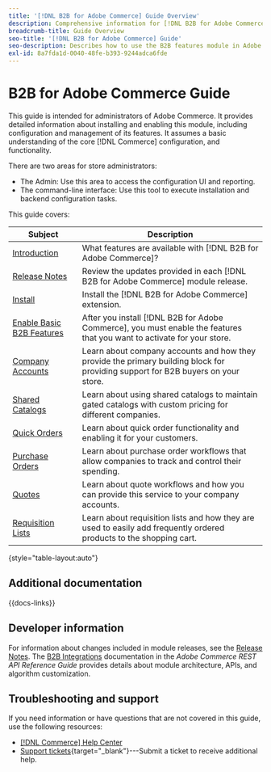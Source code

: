 ```yaml
---
title: '[!DNL B2B for Adobe Commerce] Guide Overview'
description: Comprehensive information for [!DNL B2B for Adobe Commerce] administrators, including installation and configuration.
breadcrumb-title: Guide Overview
seo-title: '[!DNL B2B for Adobe Commerce] Guide'
seo-description: Describes how to use the B2B features module in Adobe Commerce.
exl-id: 8a7fda1d-0040-48fe-b393-9244adca6fde
---
```

# B2B for Adobe Commerce Guide

This guide is intended for administrators of Adobe Commerce. It provides detailed information about installing and enabling this module, including configuration and management of its features. It assumes a basic understanding of the core [!DNL Commerce] configuration, and functionality.

There are two areas for store administrators:

- The Admin: Use this area to access the configuration UI and reporting.
- The command-line interface: Use this tool to execute installation and backend configuration tasks.

This guide covers:

| Subject | Description |
| ------- | ----------- |
| [Introduction](introduction.md) | What features are available with [!DNL B2B for Adobe Commerce]?|
| [Release Notes](release-notes.md) | Review the updates provided in each [!DNL B2B for Adobe Commerce] module release. |
| [Install](install.md) | Install the [!DNL B2B for Adobe Commerce] extension.|
| [Enable Basic B2B Features](enable-basic-features.md) | After you install [!DNL B2B for Adobe Commerce], you must enable the features that you want to activate for your store. |
| [Company Accounts](account-companies.md) | Learn about company accounts and how they provide the primary building block for providing support for B2B buyers on your store. |
| [Shared Catalogs](catalog-shared.md) | Learn about using shared catalogs to maintain gated catalogs with custom pricing for different companies. |
| [Quick Orders](quick-order.md) | Learn about quick order functionality and enabling it for your customers. |
| [Purchase Orders](purchase-order-flow.md) | Learn about purchase order workflows that allow companies to track and control their spending. |
| [Quotes](quotes.md) | Learn about quote workflows and how you can provide this service to your company accounts. |
| [Requisition Lists](requisition-lists.md) | Learn about requisition lists and how they are used to easily add frequently ordered products to the shopping cart. |

{style="table-layout:auto"}

## Additional documentation

{{docs-links}}

## Developer information

For information about changes included in module releases, see the [Release Notes](release-notes.md). The [B2B Integrations](https://developer.adobe.com/commerce/webapi/rest/b2b/) documentation in the _Adobe Commerce REST API  Reference Guide_  provides details about module architecture, APIs, and algorithm customization.

## Troubleshooting and support

If you need information or have questions that are not covered in this guide, use the following resources:

- [[!DNL Commerce] Help Center](https://support.magento.com/hc/en-us)
- [Support tickets](https://support.magento.com/hc/en-us/articles/360000913794#submit-ticket){target="_blank"}---Submit a ticket to receive additional help.
